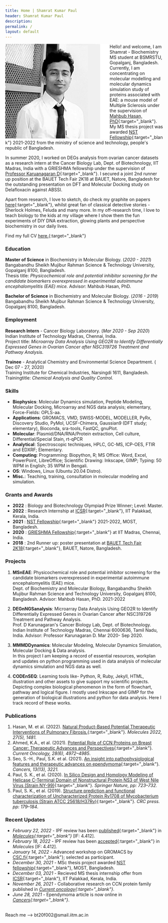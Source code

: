 ```yaml
---
title: Home | Shamrat Kumar Paul
header: Shamrat Kumar Paul
description:
permalink: /
layout: default
---
```

<img align="left" src="/assets/images/shamrat.svg">Hello! and welcome, I am Shamrat - Biochemistry MS student at BSMRSTU, Gopalganj, Bangladesh. Currently, I am concentrating on molecular modelling and molecular dynamics simulation study of proteins associated with EAE: a mouse model of Multiple Sclerosis under the supervision of [Mahbub Hasan, PhD](https://sites.google.com/view/mahbub-hasan/home){:target="\_blank"}. My MS thesis project was awarded [NST Fellowship](https://most.portal.gov.bd/sites/default/files/files/most.portal.gov.bd/npfblock//%E0%A6%AC%E0%A6%BF%E0%A6%9C%E0%A7%8D%E0%A6%9E%E0%A6%BE%E0%A6%A8%20%E0%A6%93%20%20%E0%A6%9A%E0%A6%BF%E0%A6%95%E0%A6%BF%E0%A7%8E%E0%A6%B8%E0%A6%BE%20%E0%A6%AC%E0%A6%BF%E0%A6%9C%E0%A7%8D%E0%A6%9E%E0%A6%BE%E0%A6%A8%20%E0%A6%97%E0%A7%8D%E0%A6%B0%E0%A7%81%E0%A6%AA.pdf){:target="\_blank"} 2021-2022 from the ministry of science and technology, people's republic of Bangladesh.

In summer 2020, I worked on DEGs analysis from ovarian cancer datasets as a research intern at the Cancer Biology Lab, Dept. of Biotechnology, IIT Madras, India with a GRIESHMA fellowship under the supervision of  [Professor Karuanagaran D](https://biotech.iitm.ac.in/Faculty/Karunagaran/index.php){:target="\_blank"}. I secured a joint 2nd runner up position at the BAUET Tech Fair 2K18 at BAUET, Natore, Bangladesh for the outstanding presentation on DFT and Molecular Docking study on Delafloxacin against ABSSI.

Apart from research, I love to sketch, do check my graphite on papers [here](https://paulshamrat.github.io/gallery/){:target="\_blank"}, whilst great fan of classical detective stories - Sherlock Holmes, Feluda and many more. In my off-research time, I love to teach biology to the kids at my village where I show them the fun experiments of DIY DNA extraction, glowing plants and perspective biochemistry in our daily lives.

Find my full CV [here.](/assets/cv/cv-llt.pdf){:target="\_blank"}

### Education
**Master of Science** in Biochemistry in Molecular Biology. (*2020 - 2021*) <br>
Bangabandhu Sheikh Mujibur Rahman Science & Technology University, Gopalganj 8100, Bangladesh.<br>
Thesis title: *Physicochemical role and potential inhibitor screening for the candidate biomarkers overexpressed in experimental autoimmune encephalomyelitis (EAE) mice.* Advisor: Mahbub Hasan, PhD.

**Bachelor of Science** in Biochemistry and Molecular Biology. (*2016 - 2019*) <br>
Bangabandhu Sheikh Mujibur Rahman Science & Technology University, Gopalganj 8100, Bangladesh.


### Employment
**Research Intern** - Cancer Biology Laboratory. (*Mar 2020 - Sep 2020*)<br>
Indian Institute of Technology Madras, Chennai, India.<br>
Project title: *Microarray Data Analysis Using GEO2R to Identify Differentially Expressed Genes in Ovarian Cancer after NSC319726 Treatment and Pathway Analysis.*

**Trainee** - Analytical Chemistry and Environmental Science Department. ( Dec 07 - 27, 2020) <br>
Training Institute for Chemical Industries, Narsingdi 1611, Bangladesh.<br>
Trainingtitle: *Chemical Analysis and Quality Control.*

### Skills
- **Biophysics**: Molecular Dynamics simulation, Peptide Modeling, Molecular Docking, Microarray and NGS data analysis; elementary, Force-Fields: OPLS-aa.
- **Applications**: GROMACS, VMD, SWISS-MODEL, MODELLER, PyRx, Discovery Studio, PyMol, UCSF-Chimera, Gaussian9 (DFT study; elementary), Bioconda, sra-tools, FastQC, gnuPlot.
- **Molecular**: Plasmid/DNA/RNA/Protein extraction, Cell culture, Differential/Special Stain, rt-qPCR
- **Analytical**: Spectroscopic techniques, HPLC, GC-MS, ICP-OES, FTIR and EDXRF; Elementary.
- **Computing**: Programming: Biopython, R; MS Office: Word, Excel, PowerPoint, LibreOffice; Scientific Drawing: Inkscape, GIMP; Typing: 50 WPM in English; 35 WPM in Bengali.
- **OS**: Windows, Linux (Ubuntu 20.04 Distro).
- **Misc.**: Teaching, training, consultation in molecular modeling and simulation.

### Grants and Awards
- **2022** : Biology and Biotechnology Olympiad Prize Winner; Level: Master.
- **2022** : Research Internship at [ICSR](https://icsr.iitpkd.ac.in/){:target="\_blank"}, IIT Palakkad, Kerala, India.
- **2021** : [NST Fellowship](https://most.portal.gov.bd/sites/default/files/files/most.portal.gov.bd/npfblock//%E0%A6%AC%E0%A6%BF%E0%A6%9C%E0%A7%8D%E0%A6%9E%E0%A6%BE%E0%A6%A8%20%E0%A6%93%20%20%E0%A6%9A%E0%A6%BF%E0%A6%95%E0%A6%BF%E0%A7%8E%E0%A6%B8%E0%A6%BE%20%E0%A6%AC%E0%A6%BF%E0%A6%9C%E0%A7%8D%E0%A6%9E%E0%A6%BE%E0%A6%A8%20%E0%A6%97%E0%A7%8D%E0%A6%B0%E0%A7%81%E0%A6%AA.pdf){:target="\_blank"} 2021-2022, MOST, Bangladesh.
- **2020** : [GRIESHMA Fellowship](https://ge.iitm.ac.in/grieshma/){:target="\_blank"}  at IIT Madras, Chennai, India.
- **2018** : 2nd Runner up: poster presentation at [BAUET Tech Fair 2K18](https://bauet.ac.bd/bauet-tech-fair-2k18/){:target="\_blank"}, BAUET, Natore, Bangladesh.

### Projects
01. **MSnEAE**: Physicochemical role and potential inhibitor screening for the candidate biomarkers overexpressed in experimental autoimmune encephalomyelitis (EAE) mice. <br>
Dept. of Biochemistry and Molecular Biology, Bangabandhu Sheikh Mujibur Rahman Science and Technology University, Gopalganj 8100, Bangladesh. Advisor: Mahbub Hasan, PhD. 2021-2022

02. **DEGnNGSanalysis**: Microarray Data Analysis Using GEO2R to Identify Differentially Expressed Genes in Ovarian Cancer after NSC319726 Treatment and Pathway Analysis.<br>
Prof. D Karunagaran's Cancer Biology Lab, Dept. of Biotechnology. Indian Institute of Technology Madras, Chennai 6000636, Tamil Nadu, India. Advisor: Professor Karunagaran D. Mar 2020- Sep 2020. 

03. **MMMDDynamics**: Molecular Modeling, Molecular Dynamics Simulation, Molecular Docking & Data analysis.<br>
In this project I am keeping a record of essential resources, workplan and updates on python programming used in data analysis of molecular dynamics simulation and NGS data as well. 

04. **CODEnSEQ**: Learning tools like- Python, R, Ruby, Jekyll, HTML, illustration and other assets to give support my scientific projects.<br>
Depicting complex biological phenomenon in the form of flowchart, pathway and logical figure. I mostly used Inkscape and GIMP for the generation of biological illustrations and python for data analysis. Here I track record of these works. 

### Publications
1. Hasan, M. et al. (2022). [Natural Product-Based Potential Therapeutic Interventions of Pulmonary Fibrosis.](https://www.mdpi.com/1420-3049/27/5/1481){:target="\_blank"}. *Molecules 2022, 27(5), 1481.*
2. Ahmed, K.A., et al. (2021). [Potential Role of CCN Proteins on Breast Cancer: Therapeutic Advances and Perspectives](https://www.mdpi.com/1718-7729/28/6/417){:target="\_blank"}*.  *Current Oncology*, 28(6), 4972–4985*.
3. Seo, S.-H., Paul, S.K. et al. (2021). [An insight into pathophysiological features and therapeutic advances on ependymoma](https://www.mdpi.com/2072-6694/13/13/3221){:target="\_blank"}*. *Cancers*, 13(13), 3221.*
4. Paul, S. K., et al. (2020). [In Silico Design and Homology Modeling of Helicase C-Terminal Domain of Nonstructural Protein NS3 of West Nile Virus (Strain NY-99)](https://link.springer.com/chapter/10.1007/978-981-15-0829-5_68){:target="\_blank"}*. *Springer Nature*, pp: 723–732.*
5. Paul, S. K., et al. (2019).  [Structure prediction and functional characterization of Uncharacterized Protein Rv1708 of Mycobacterium tuberculosis (Strain ATCC 25618/H37Rv)](https://www.taylorfrancis.com/books/e/9781003001614/chapters/10.1201/9781003001614-30){:target="\_blank"}*. *CRC press*. pp: 179–184*.

### Recent Updates
- *February 22, 2022* - IPF review has been [published](/assets/Publication_Certificate_MDPI_molecules-27-01481.pdf){:target="\_blank"} in *[Molecules](https://www.mdpi.com/1420-3049/27/5/1481){:target="\_blank"}* [IF: 4.412].
- *February 18, 2022* - IPF review has been [accepted](/assets/Acceptance-Certificate-molecules-1538449.pdf){:target="\_blank"} in *Molecules* [IF: 4.412].
- *January 14, 2022* - Advanced workshop on GROMACS by [CSC.fi](https://ssl.eventilla.com/advanced-gromacs-2022){:target="\_blank"}; selected as participant.
- *December 30, 2021* - MSc thesis project awarded [NST fellowship](https://most.portal.gov.bd/sites/default/files/files/most.portal.gov.bd/npfblock//%E0%A6%AC%E0%A6%BF%E0%A6%9C%E0%A7%8D%E0%A6%9E%E0%A6%BE%E0%A6%A8%20%E0%A6%93%20%20%E0%A6%9A%E0%A6%BF%E0%A6%95%E0%A6%BF%E0%A7%8E%E0%A6%B8%E0%A6%BE%20%E0%A6%AC%E0%A6%BF%E0%A6%9C%E0%A7%8D%E0%A6%9E%E0%A6%BE%E0%A6%A8%20%E0%A6%97%E0%A7%8D%E0%A6%B0%E0%A7%81%E0%A6%AA.pdf){:target="\_blank"}, MOST, Bangladesh.
- *December 03, 2021* - Recieved MS thesis internship offer from [ICSR](https://icsr.iitpkd.ac.in/){:target="\_blank"}, IIT Palakkad, Kerala, India.
- *November 26, 2021* - Collaborative research on CCN protein family published in *[Current oncology](https://www.mdpi.com/1718-7729/28/6/417){:target="\_blank"}.*
- *June 28, 2021* - Ependymoma article is now online in *[Cancers](https://doi.org/10.3390/cancers13133221){:target="\_blank"}*.

<br>
Reach me --> bt20f002@smail.iitm.ac.in